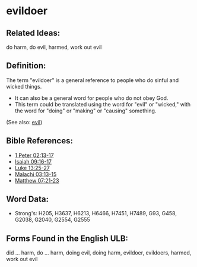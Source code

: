 # evildoer

## Related Ideas:

do harm, do evil, harmed, work out evil


## Definition:

The term "evildoer" is a general reference to people who do sinful and wicked things.

* It can also be a general word for people who do not obey God.
* This term could be translated using the word for "evil" or "wicked," with the word for "doing" or "making" or "causing" something.

(See also: [evil](../kt/evil.md))

## Bible References:

* [1 Peter 02:13-17](rc://en/tn/help/1pe/02/13)
* [Isaiah 09:16-17](rc://en/tn/help/isa/09/16)
* [Luke 13:25-27](rc://en/tn/help/luk/13/25)
* [Malachi 03:13-15](rc://en/tn/help/mal/03/13)
* [Matthew 07:21-23](rc://en/tn/help/mat/07/21)

## Word Data:

* Strong's: H205, H3637, H6213, H6466, H7451, H7489, G93, G458, G2038, G2040, G2554, G2555

## Forms Found in the English ULB:

did ... harm, do ... harm, doing evil, doing harm, evildoer, evildoers, harmed, work out evil


